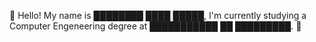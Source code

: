  Hello! My name is ████████ ████ █████, I'm currently studying a Computer Engeneering degree at ███████████ ██ █████████. 


<!---
Emmanuel2211/Emmanuel2211 is a ✨ special ✨ repository because its `README.md` (this file) appears on your GitHub profile.
You can click the Preview link to take a look at your changes.
--->
